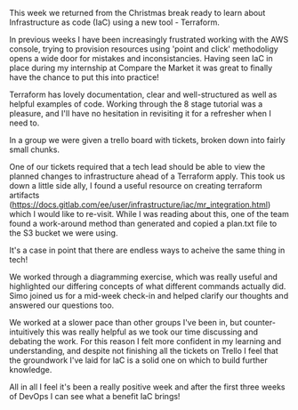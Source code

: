 This week we returned from the Christmas break ready to learn about Infrastructure as code (IaC) using a new tool - Terraform.

In previous weeks I have been increasingly frustrated working with the AWS console, trying to provision resources using 'point and click' methodoligy opens a wide door for mistakes and inconsistancies. Having seen IaC in place during my internship at Compare the Market it was great to finally have the chance to put this into practice! 

Terraform has lovely documentation, clear and well-structured as well as helpful examples of code. Working through the 8 stage tutorial was a pleasure, and I'll have no hesitation in revisiting it for a refresher when I need to. 

In a group we were given a trello board with tickets, broken down into fairly small chunks. 

One of our tickets required that a tech lead should be able to view the planned changes to infrastructure ahead of a Terraform apply. This took us down a little side ally, I found a useful resource on creating terraform artifacts (https://docs.gitlab.com/ee/user/infrastructure/iac/mr_integration.html) which I would like to re-visit. While I was reading about this, one of the team found a work-around method than generated and copied a plan.txt file to the S3 bucket we were using. 

It's a case in point that there are endless ways to acheive the same thing in tech!

We worked through a diagramming exercise, which was really useful and highlighted our differing concepts of what different commands actually did. Simo joined us for a mid-week check-in and helped clarify our thoughts and answered our questions too. 

We worked at a slower pace than other groups I've been in, but counter-intuitively this was really helpful as we took our time discussing and debating the work. For this reason I felt more confident in my learning and understanding, and despite not finishing all the tickets on Trello I feel that the groundwork I've laid for IaC is a solid one on which to build further knowledge.

All in all I feel it's been a really positive week and after the first three weeks of DevOps I can see what a benefit IaC brings!



